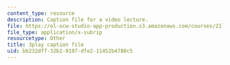 ```yaml
---
content_type: resource
description: Caption file for a video lecture.
file: https://ol-ocw-studio-app-production.s3.amazonaws.com/courses/21l-011-the-film-experience-fall-2013/bb232dff32b29197dfe211452b4780c5_NOT1VZrNkMo.srt
file_type: application/x-subrip
resourcetype: Other
title: 3play caption file
uid: bb232dff-32b2-9197-dfe2-11452b4780c5
---
```

